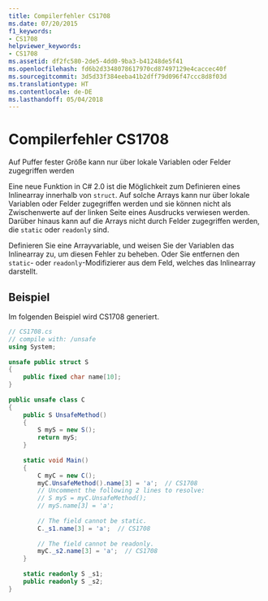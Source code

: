 ```yaml
---
title: Compilerfehler CS1708
ms.date: 07/20/2015
f1_keywords:
- CS1708
helpviewer_keywords:
- CS1708
ms.assetid: df2fc580-2de5-4dd0-9ba3-b41248de5f41
ms.openlocfilehash: fd6b2d3348078617970cd87497129e4caccec40f
ms.sourcegitcommit: 3d5d33f384eeba41b2dff79d096f47ccc8d8f03d
ms.translationtype: HT
ms.contentlocale: de-DE
ms.lasthandoff: 05/04/2018
---
```

# <a name="compiler-error-cs1708"></a>Compilerfehler CS1708
Auf Puffer fester Größe kann nur über lokale Variablen oder Felder zugegriffen werden  
  
 Eine neue Funktion in C# 2.0 ist die Möglichkeit zum Definieren eines Inlinearray innerhalb von `struct`. Auf solche Arrays kann nur über lokale Variablen oder Felder zugegriffen werden und sie können nicht als Zwischenwerte auf der linken Seite eines Ausdrucks verwiesen werden. Darüber hinaus kann auf die Arrays nicht durch Felder zugegriffen werden, die `static` oder `readonly` sind.  
  
 Definieren Sie eine Arrayvariable, und weisen Sie der Variablen das Inlinearray zu, um diesen Fehler zu beheben. Oder Sie entfernen den `static`- oder `readonly`-Modifizierer aus dem Feld, welches das Inlinearray darstellt.  
  
## <a name="example"></a>Beispiel  
 Im folgenden Beispiel wird CS1708 generiert.  
  
```csharp  
// CS1708.cs  
// compile with: /unsafe  
using System;  
  
unsafe public struct S  
{  
    public fixed char name[10];  
}  
  
public unsafe class C  
{  
    public S UnsafeMethod()  
    {  
        S myS = new S();  
        return myS;  
    }  
  
    static void Main()  
    {  
        C myC = new C();  
        myC.UnsafeMethod().name[3] = 'a';  // CS1708  
        // Uncomment the following 2 lines to resolve:  
        // S myS = myC.UnsafeMethod();  
        // myS.name[3] = 'a';  
  
        // The field cannot be static.  
        C._s1.name[3] = 'a';  // CS1708  
  
        // The field cannot be readonly.  
        myC._s2.name[3] = 'a';  // CS1708  
    }  
  
    static readonly S _s1;  
    public readonly S _s2;  
}  
```
